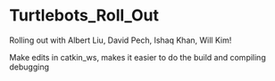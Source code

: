 # Turtlebots_Roll_Out
Rolling out with Albert Liu, David Pech, Ishaq Khan, Will Kim! 

Make edits in catkin_ws, makes it easier to do the build and compiling debugging
